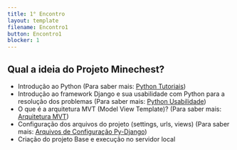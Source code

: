 ```yaml
---
title: 1° Encontro
layout: template
filename: Encontro1
button: Encontro1
blocker: 1
--- 
```


## Qual a ideia do Projeto Minechest?

  - Introdução ao Python (Para saber mais: [Python Tutoriais](https://docs.python.org/3/tutorial/inputoutput.html))
  - Introdução ao framework Django e sua usabilidade com Python para a resolução dos problemas (Para saber mais: [Python Usabilidade](https://www.python.org/success-stories/))
  - O que é a arquitetura MVT (Model View Template)? (Para saber mais: [Arquitetura MVT](https://www.treinaweb.com.br/blog/entendendo-o-mtv-do-django))
  - Configuração dos arquivos do projeto (settings, urls, views) (Para saber mais: [Arquivos de Configuração Py-Django](https://docs.djangoproject.com/pt-br/3.1/howto/))
  - Criação do projeto Base e execução no servidor local
